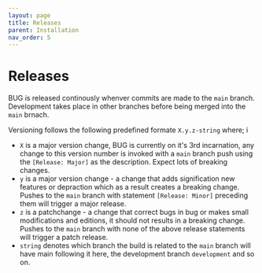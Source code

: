 ```yaml
---
layout: page
title: Releases
parent: Installation
nav_order: 5
---
```


# Releases

BUG is released continously whenver commits are made to the `main` branch. Development takes place in other branches before being merged into the `main` brnach.

Versioning follows the following predefined formate `X.y.z-string` where;
i

-   `X` is a major version change, BUG is currently on it's 3rd incarnation, any change to this version number is invoked with a `main` branch push using the `[Release: Major]` as the description. Expect lots of breaking changes.
-   `y` is a major version change - a change that adds signification new features or depraction which as a result creates a breaking change. Pushes to the `main` branch with statement `[Release: Minor]` preceding them will trigger a major release.
-   `z` is a patchchange - a change that correct bugs in bug or makes small modifications and editions, it should not results in a breaking change. Pushes to the `main` branch with none of the above release statements will trigger a patch release.
-   `string` denotes which branch the build is related to the `main` branch will have main following it here, the development branch `development` and so on.
